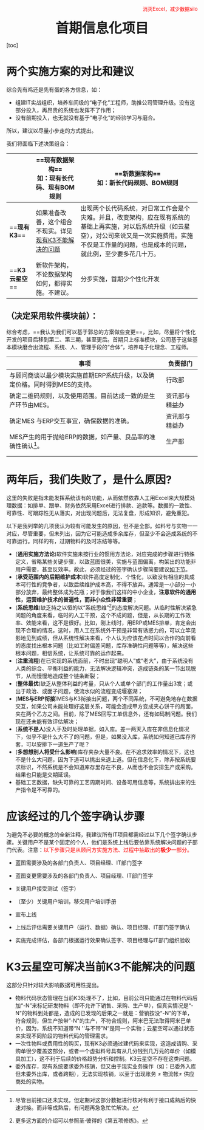 <p style="font-size: 13px; color:red;text-align:right">消灭Excel，减少数据silo</p>

<div style="font-weight:bold;font-size:35px;text-align:center">首期信息化项目</div>

[toc]

# 两个实施方案的对比和建议

综合先有鸡还是先有蛋的各方信息，如：

- 组建IT实战组织，培养车间级的“电子化”工程师，助推公司管理升级。没有这部分投入，再昂贵的系统也发挥不了作用；
- 没有前期投入，也无就没有基于“电子化”的经验学习与磨合。

所以，建议以尽量小步走的方式提出。

我们将面临下述决策组合：

|                  | ==**现有数据架构**==  <br>如：现有长代码、现有BOM规则        | ==**新数据架构**== <br>如：新长代码规则、BOM规则             |
| ---------------- | ------------------------------------------------------------ | ------------------------------------------------------------ |
| ==**现有K3**==   | 如果准备改善，这个组合不现实。详见[现有K3不能解决的问题](#currentK3) | 出现两个长代码系统，对日常工作会是个灾难。并且，改变架构，应在现有系统的基础上再实施，对以后系统升级（如云星空），对公司来说又是一次实施费用。实施不仅是工作量的问题，也是成本的问题，就此例，至少要多花几十万。 |
| ==**K3云星空**== | 新软件架构，不论数据架构如何，都得实施。不建议。             | 分步实施，首期少个性化开发                                   |



## （决定采用软件模块前）：

综合考虑，==我认为我们可以基于郭总的方案做些变更==，比如，尽量将个性化开发的项目后移到第二、第三期，甚至更后。首期只上标准模块，公司基于这些基本模块磨合出流程、系统、人、管理手段的“合体”，培养电子化理念、工程师。

| 事项                                                         | 负责部门       |
| ------------------------------------------------------------ | -------------- |
| 与顾问商谈以最少模块实施首期ERP系统升级，以及确定价格。同时得到MES的支持。 | 行政部         |
| 确定二维码规则，以及使用范围。目前达成一致的是生产环节由MES。 | 资讯部与精益办 |
| 确定MES 与ERP交互事宜，确保数据的准确。                      | 资讯部与精益办 |
| MES产生的用于抛给ERP的数据，如产量、良品率的准确性确认[^2]。 | 生产部         |
|                                                              |                |
|                                                              |                |



# 两年后，我们失败了，是什么原因?

这里的失败是指未能发挥系统该有的功能，从而依然依靠人工用Excel来大规模处理数据：如排单、跟单、财务依然采用Excel进行排款、追款等。数据的一致性、可靠性、可跟踪性无从落实，对出现问题后，无法复盘，形成知识，避免重犯。

以下是我列举的几项我认为较有可能发生的原因，但不是全部。如料号与实物一一对应，尽管重要，但未列出，因为它可能造成多余库存，但至少不会造成系统的不可靠运行。同样的有，过期物料的及时冻结等等。

- (**通用实施方法论**)软件实施未按行业的惯用方法论，对应完成的步骤进行特殊定义，省略某些关键步骤，以致蓝图很美，实施与蓝图偏离，构架出的功能非用户需要，甚至反效率。故此，必须经过的签字确认步骤简要建议[如下节](#应该经过的几个签字确认步骤)。
- (**承受范围内的后期维护成本**)软件高度定制化、个性化，以致没有相应的具成本可行性的竞争者，以致后续维护成本高，不得不放弃。通常是一小部分一小部分放弃，最终整体成为花瓶；对于像我们这样的中小企业，**注意软件的通用性，运营维护技术的普遍性，而非小众性非常重要**；
- (**系统思维**)缺乏持之以恒的以“系统思维”[^1]的态度解决问题。从临时性解决紧急问题的角度来看，临时的人工干预，这个不成问题，但是，从长期的工作效率、效能来看，这不是很好。比如，刚上线时，用ERP或MES排单，肯定会出现不合理的情况，这时，用人工在系统外干预是非常有诱惑力的，可以立竿见影地见到成绩，但从系统性解决来看，个人认为应该花点时间以合作的向前看的态度找出根本问题（比如工时偏差问题，库存准确性问题等等），解决这些根本问题，相信系统，让系统可靠的运作起来。
- (**注重流程**)在已实现的系统面前，不时出现“聪明人”或“老大”，由于系统没有人类的综合、平衡利益的能力，无法解决逻辑冲突，造成链条的某一节出现脱节，从而慢慢地造成整个链条断裂；
- (**整体最优**)缺乏从整体利益的考量，只从个人或单个部门的工作量出3发；或出于政治、或面子问题，使流水似的流程变成堰塞湖；
- (**MES与ERP衔接**)MES与K3衔接出问题，两个不同系统，不可避免地存在数据交互，如果公司未能处理好这层关系，可能会造成甲方变成夹心饼干的局面，夹在两个乙方之间。目前，除了MES回写工单信息外，还有如码制问题。我们现在还未能有效评估解决；
- (**系统不是人**)没人手及时处理单据，如入库。差一两天入库在非信息化情况下，似乎不是什么大不了的问题，但是，如果没入库，系统如何知道已库存齐套，可以安排下一道生产了呢？
- (**多想想别人将受什么影响**)库存夹杂大量不良。在不追求效率的情况下，这也不是什么大问题，因为下道可以挑出来退上道。但在信息化下，除非按系统要求标识，不然系统是不会知道库存里存在不良，从而也不会安排生产或采购。结果也只能是交期延误。
- 基础工艺数据，缺失可靠的工艺周期时间、设备可用信息等，系统排出来的生产指令是不可靠的。

# 应该经过的几个签字确认步骤

为避免不必要的概念的全新注释，我建议所有IT项目都需经过以下几个签字确认步骤。关键用户不是某个固定的个人，他们是系统上线后要依靠系统解决问题的子部门代表。注意：<span style="color:red">以下步骤只是从顾问方实施方法、过程中抽取出的**极少**一部分。</span>

- 蓝图需要涉及的各部门负责人、项目经理、IT部门签字

- 蓝图变更需要涉及的各部门负责人、项目经理、IT部门签字

- 关键用户接受测试（签字）

- （至少）关键用户培训，移交用户培训手册

- 宣布上线

- 上线后评估需要关键用户（运行、数据）确认、项目经理、IT部门签字确认

- 实施完成评估，各部门根据运行效果确认签字、项目经理与IT部门组织验收

  

# K3云星空可解决当前K3不能解决的问题

这部分只针对较大影响数据可用性提出。<a name ="currentK3"></a>

- 物料代码状态管理在当前K3处理不了，比如，目前公司只能通过在物料代码后加“-N”来标记研发物料（即不允许下销售、采购、生产单），但真实情况是“-N"的物料到处都是，造成的已发现的后果之一就是：营销按没“-N"的下单，符合规则，但生产按带”-N"的生产，不符合规则，阿米巴无法取得阿米巴单价，因为，系统不知道带“N ''与不带”N“是同一个实物；云星空可以通过状态来实现不同阶段的物料代码的管理需求。
- 一次性物料或费用性的购买，现有K3必须通过建代码来实现，这造成请购、采购单很少覆盖这部分，或者一个虚拟料号具有从几分钱到几万元的单价（如模具加工），这不利于后续的价格趋势分析和控制。K3云星空不存在这类问题。
- 委外库存，现有系统要求委外核销，但又由于现实业务操作（如：已委外入库但未委外出库，或者跨期），无法实现核销，以至于出现账务 $\ne$ 物流帐$\ne$ 供应商处的实物。



[^1]: 更多这方面的介绍可以参照圣$\cdot$彼得的《第五项修炼》。
[^2]: 尽管目前接口还未实现，但定期对这部分数据进行核对有利于接口成熟后的快速对接。而非等成熟后，有问题再急急忙忙解决。
